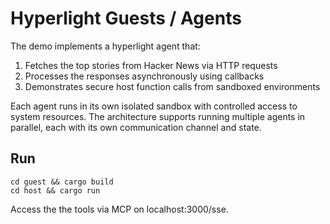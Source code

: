 # Hyperlight  Guests / Agents

The demo implements a hyperlight agent that:
1. Fetches the top stories from Hacker News via HTTP requests
2. Processes the responses asynchronously using callbacks
3. Demonstrates secure host function calls from sandboxed environments

Each agent runs in its own isolated sandbox with controlled access to system resources. The architecture supports running multiple agents in parallel, each with its own communication channel and state.

## Run

```
cd guest && cargo build
cd host && cargo run
```

Access the the tools via MCP on localhost:3000/sse.
